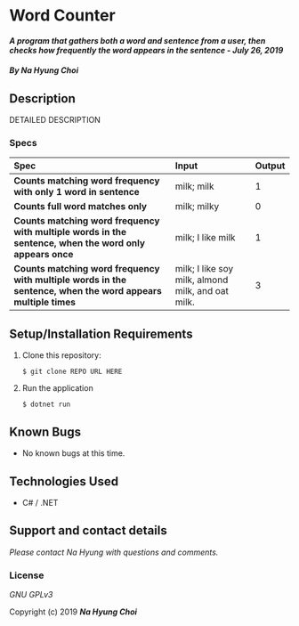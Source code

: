 # Word Counter

#### _A program that gathers both a word and sentence from a user, then checks how frequently the word appears in the sentence - July 26, 2019_

#### _By **Na Hyung Choi**_

## Description

DETAILED DESCRIPTION

### Specs
| Spec | Input | Output |
| :-------------     | :------------- | :------------- |
| **Counts matching word frequency with only 1 word in sentence** | milk; milk | 1 |
| **Counts full word matches only** | milk; milky | 0 |
| **Counts matching word frequency with multiple words in the sentence, when the word only appears once** | milk; I like milk | 1 |
| **Counts matching word frequency with multiple words in the sentence, when the word appears multiple times** | milk; I like soy milk, almond milk, and oat milk. | 3 |


## Setup/Installation Requirements

1. Clone this repository:
    ```
    $ git clone REPO URL HERE
    ```
2. Run the application
    ```
    $ dotnet run
    ```

## Known Bugs
* No known bugs at this time.

## Technologies Used
* C# / .NET

## Support and contact details

_Please contact Na Hyung with questions and comments._

### License

*GNU GPLv3*

Copyright (c) 2019 **_Na Hyung Choi_**

